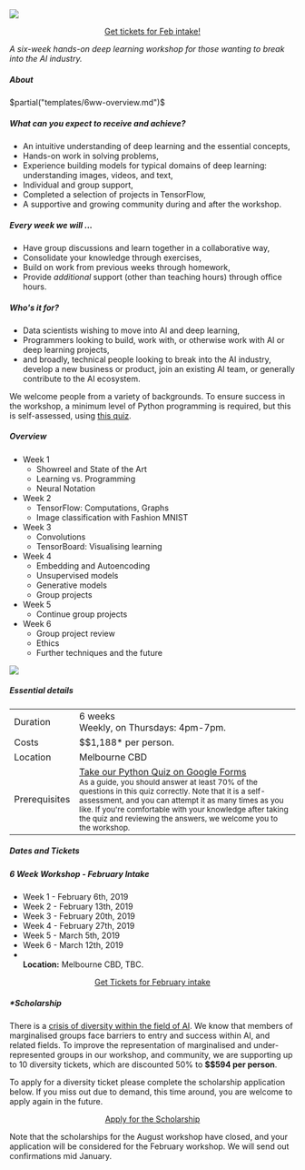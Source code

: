 <div class="hero-image">
  <img src="/images/workshop-action-photos/image6_720.jpg" />
</div>

<p> <center> 
<a class="btn" href="https://events.humanitix.com.au/braneshop-6-week-technical-deep-learning-workshop-feb">Get tickets for Feb intake!</a> </center> </p>


<p> <em class="tag">A six-week hands-on deep learning workshop for
those wanting to break into the AI industry.</em> </p>
<h5>About</h5>

$partial("templates/6ww-overview.md")$

<h5 class="s">What can you expect to receive and achieve?</h5>
<ul class="normal">
<li>An intuitive understanding of deep learning and the essential concepts,</li>
<li>Hands-on work in solving problems,</li>
<li>Experience building models for typical domains of deep learning: understanding images,
  videos, and text,</li>
<li>Individual and group support,</li>
<li>Completed a selection of projects in TensorFlow,</li>
<li>A supportive and growing community during and after the workshop.</li>
</ul>

<h5 class="s">Every week we will ...</h5>
<ul class="normal">
<li>Have group discussions and learn together in a collaborative way,</li>
<li>Consolidate your knowledge through exercises,</li>
<li>Build on work from previous weeks through homework,</li>
<li>Provide <em>additional</em>  support (other than teaching hours) through office hours.</li>
</ul>

<h5 class="s">Who's it for?</h5>
<ul class="normal">
<li>Data scientists wishing to move into AI and deep learning,</li>
<li>Programmers looking to build, work with, or otherwise work with AI or deep learning projects,</li>
<li>and broadly, technical people looking to break into the AI industry,
  develop a new business or product, join an existing AI team, or generally
  contribute to the AI ecosystem.</li>
</ul>
<p>
We welcome people from a variety of backgrounds. To ensure success in the
workshop, a minimum level of Python programming is required, but this is
self-assessed, using <a href="https://goo.gl/forms/VncQkZLylzh8JWez1">this
quiz</a>.
</p>


<h5>Overview</h5>

<ul class="agenda">
  <li> Week 1
    <ul class="sub-agenda">
      <li> Showreel and State of the Art </li>
      <li> Learning vs. Programming </li>
      <li> Neural Notation </li>
    </ul>
  </li>
  <li> Week 2
    <ul class="sub-agenda">
      <li> TensorFlow: Computations, Graphs </li>
      <li> Image classification with Fashion MNIST </li>
    </ul>
  </li>
  <li> Week 3
    <ul class="sub-agenda">
      <li> Convolutions </li>
      <li> TensorBoard: Visualising learning </li>
    </ul>
  </li>
  <li> Week 4
    <ul class="sub-agenda">
      <li> Embedding and Autoencoding </li>
      <li> Unsupervised models </li>
      <li> Generative models </li>
      <li> Group projects </li>
    </ul>
  </li>
  <li> Week 5
    <ul class="sub-agenda">
      <li> Continue group projects </li>
    </ul>
  </li>
  <li> Week 6
    <ul class="sub-agenda">
      <li> Group project review </li>
      <li> Ethics </li>
      <li> Further techniques and the future </li>
    </ul>
  </li>
</ul>

<div class="hero-image">
  <img src="/images/workshop-action-photos/image2_720.jpg" />
</div>

<h5>Essential details</h5>
<table class="details" boder="0" cellspacing="0">
<tr>  <td class="item">  Duration </td>
      <td class="value"> 6 weeks
      <br /> Weekly, on Thursdays: 4pm-7pm. </td>
</tr>
<tr>  <td class="item">  Costs    </td>
      <td class="value"> 
        $$1,188* per person.
      </td>
</tr>
<tr>  <td class="item">  Location </td>
      <td class="value"> Melbourne CBD </td>
</tr>
<tr> <td class="item"> Prerequisites </td>
     <td class="value">
      <a href="https://goo.gl/forms/VncQkZLylzh8JWez1">Take our Python Quiz on Google Forms</a>
      <br />
      <small> As a guide, you should answer at least 70% of the questions in this quiz
      correctly. Note that it is a self-assessment, and you can attempt it as
      many times as you like. If you're comfortable with your knowledge after
      taking the quiz and reviewing the answers, we welcome you to the
      workshop.
      </small>
     </td>
</table>

<p></p>

<h5>Dates and Tickets</h5>
<div class="events">
	<div class="event">
		<h5> 6 Week Workshop - February Intake </h5>
    <ul class="normal dates">
      <li> Week 1 - February 6th, 2019</li>
      <li> Week 2 - February 13th, 2019</li>
      <li> Week 3 - February 20th, 2019</li>
      <li> Week 4 - February 27th, 2019</li>
      <li> Week 5 - March 5th, 2019</li>
      <li> Week 6 - March 12th, 2019</li>
      <li> <br /><b>Location:</b> Melbourne CBD, TBC. </li>
    </ul>
		<div>
    <p><center><a class="btn" href="https://events.humanitix.com.au/braneshop-6-week-technical-deep-learning-workshop-feb">Get Tickets for February intake</a></center></p>
		</div>
	</div>
</div>

<p></p>
<h5>*Scholarship</h5>

<p> There is a <a target="_blank"
href="https://ainowinstitute.org/discriminatingsystems.pdf">crisis of
diversity within the field of AI</a>. We know that members of marginalised
groups face barriers to entry and success within AI, and related fields. To
improve the representation of marginalised and under-represented groups in our
workshop, and community, we are supporting up to 10 diversity tickets, which
are discounted 50% to <b>$$594 per person</b>.
</p>

<p> To apply for a diversity ticket please complete the scholarship
application below. If you miss out due to demand, this time around, you are
welcome to apply again in the future.  </p>

<p> <center> <a class="btn" href="https://noonvandersilk.typeform.com/to/Tnfm4a">Apply for the Scholarship</a> </center> </p>

<p> Note that the scholarships for the August workshop have closed, and
your application will be considered for the February workshop. We
will send out confirmations mid January.
</p>
